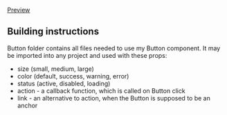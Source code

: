 [Preview](https://olesyamogil.github.io/buttons/)

## Building instructions

Button folder contains all files needed to use my Button component.
It may be imported into any project and used with these props:
* size (small, medium, large)
* color (default, success, warning, error)
* status (active, disabled, loading)
* action - a callback function, which is called on Button click
* link - an alternative to action, when the Button is supposed to be an anchor
